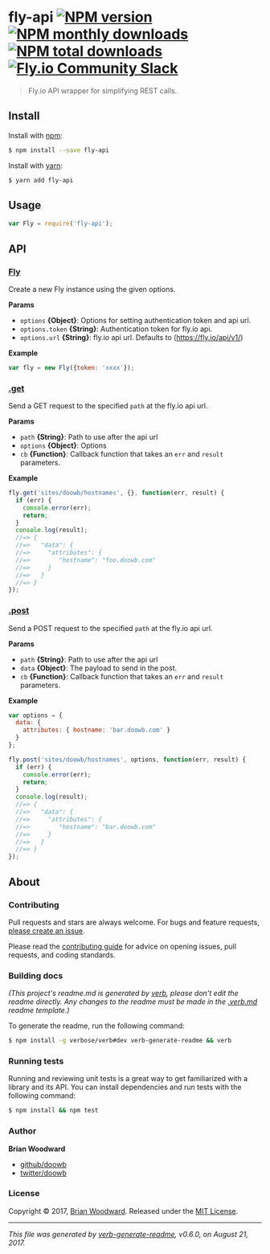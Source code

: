 # fly-api [![NPM version](https://img.shields.io/npm/v/fly-api.svg?style=flat)](https://www.npmjs.com/package/fly-api) [![NPM monthly downloads](https://img.shields.io/npm/dm/fly-api.svg?style=flat)](https://npmjs.org/package/fly-api)  [![NPM total downloads](https://img.shields.io/npm/dt/fly-api.svg?style=flat)](https://npmjs.org/package/fly-api) [![Fly.io Community Slack](https://fly.io/slack/badge.svg)](https://fly.io/slack/)

> Fly.io API wrapper for simplifying REST calls.

## Install

Install with [npm](https://www.npmjs.com/):

```sh
$ npm install --save fly-api
```

Install with [yarn](https://yarnpkg.com):

```sh
$ yarn add fly-api
```

## Usage

```js
var Fly = require('fly-api');
```

## API

### [Fly](index.js#L18)

Create a new Fly instance using the given options.

**Params**

* `options` **{Object}**: Options for setting authentication token and api url.
* `options.token` **{String}**: Authentication token for fly.io api.
* `options.url` **{String}**: fly.io api url. Defaults to (https://fly.io/api/v1/)

**Example**

```js
var fly = new Fly({token: 'xxxx'});
```

### [.get](index.js#L51)

Send a GET request to the specified `path` at the fly.io api url.

**Params**

* `path` **{String}**: Path to use after the api url
* `options` **{Object}**: Options
* `cb` **{Function}**: Callback function that takes an `err` and `result` parameters.

**Example**

```js
fly.get('sites/doowb/hostnames', {}, function(err, result) {
  if (err) {
    console.error(err);
    return;
  }
  console.log(result);
  //=> {
  //=>   "data": {
  //=>     "attributes": {
  //=>        "hostname": "foo.doowb.com"
  //=>     }
  //=>   }
  //=> }
});
```

### [.post](index.js#L90)

Send a POST request to the specified `path` at the fly.io api url.

**Params**

* `path` **{String}**: Path to use after the api url
* `data` **{Object}**: The payload to send in the post.
* `cb` **{Function}**: Callback function that takes an `err` and `result` parameters.

**Example**

```js
var options = {
  data: {
    attributes: { hostname: 'bar.doowb.com' }
  }
};

fly.post('sites/doowb/hostnames', options, function(err, result) {
  if (err) {
    console.error(err);
    return;
  }
  console.log(result);
  //=> {
  //=>   "data": {
  //=>     "attributes": {
  //=>        "hostname": "bar.doowb.com"
  //=>     }
  //=>   }
  //=> }
});
```

## About

### Contributing

Pull requests and stars are always welcome. For bugs and feature requests, [please create an issue](../../issues/new).

Please read the [contributing guide](.github/contributing.md) for advice on opening issues, pull requests, and coding standards.

### Building docs

_(This project's readme.md is generated by [verb](https://github.com/verbose/verb-generate-readme), please don't edit the readme directly. Any changes to the readme must be made in the [.verb.md](.verb.md) readme template.)_

To generate the readme, run the following command:

```sh
$ npm install -g verbose/verb#dev verb-generate-readme && verb
```

### Running tests

Running and reviewing unit tests is a great way to get familiarized with a library and its API. You can install dependencies and run tests with the following command:

```sh
$ npm install && npm test
```

### Author

**Brian Woodward**

* [github/doowb](https://github.com/doowb)
* [twitter/doowb](https://twitter.com/doowb)

### License

Copyright © 2017, [Brian Woodward](https://doowb.com).
Released under the [MIT License](LICENSE).

***

_This file was generated by [verb-generate-readme](https://github.com/verbose/verb-generate-readme), v0.6.0, on August 21, 2017._

